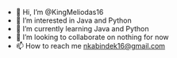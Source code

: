 - 👋 Hi, I’m @KingMeliodas16
- 👀 I’m interested in Java and Python
- 🌱 I’m currently learning Java and Python
- 💞️ I’m looking to collaborate on nothing for now
- 📫 How to reach me nkabindek16@gmail.com

<!---
KingMeliodas16/KingMeliodas16 is a ✨ special ✨ repository because its `README.md` (this file) appears on your GitHub profile.
You can click the Preview link to take a look at your changes.
--->
